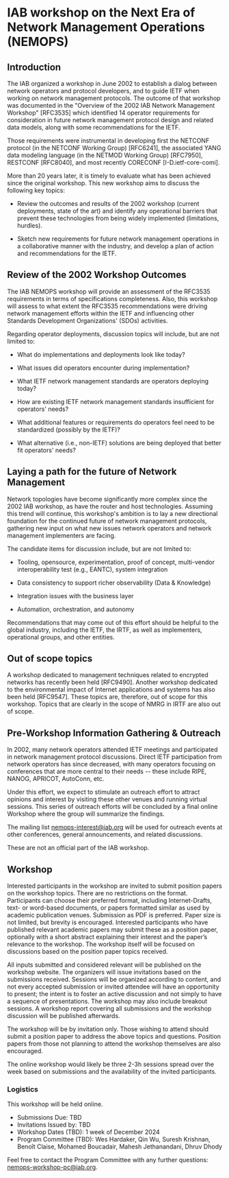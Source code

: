 # IAB workshop on the Next Era of Network Management Operations (NEMOPS)

## Introduction

The IAB organized a workshop in June 2002 to establish a dialog between network operators and protocol developers, and to guide IETF when working on network management protocols. The outcome of that workshop was documented in the "Overview of the 2002 IAB Network Management Workshop" [RFC3535] which identified 14 operator requirements for consideration in future network management protocol design and related data models, along with some recommendations for the IETF.

Those requirements were instrumental in developing first the NETCONF protocol (in the NETCONF Working Group) [RFC6241], the associated YANG data modeling language (in the NETMOD Working Group) [RFC7950], RESTCONF [RFC8040], and most recently CORECONF [I-D.ietf-core-comi].


More than 20 years later, it is timely to evaluate what has been achieved since the original workshop. This new workshop aims to discuss the following key topics:

- Review the outcomes and results of the 2002 workshop (current deployments, state of the art) and identify any operational barriers that prevent these technologies from being widely implemented (limitations, hurdles).

- Sketch new requirements for future network management operations in a collaborative manner with the industry, and develop a plan of action and recommendations for the IETF.

## Review of the 2002 Workshop Outcomes

The IAB NEMOPS workshop will provide an assessment of the RFC3535 requirements in terms of specifications completeness. Also, this workshop will assess to what extent the RFC3535 recommendations were driving network management efforts within the IETF and influencing other Standards Development Organizations' (SDOs) activities. 

Regarding operator deployments, discussion topics will include, but are not limited to:

- What do implementations and deployments look like today?

- What issues did operators encounter during implementation?

- What IETF network management standards are operators deploying today?

- How are existing IETF network management standards insufficient for operators' needs?

- What additional features or requirements do operators feel need to be standardized (possibly by the IETF)?

- What alternative (i.e., non-IETF) solutions are being deployed that better fit operators' needs?

## Laying a path for the future of Network Management

Network topologies have become significantly more complex since the 2002 IAB workshop, as have the router and host technologies. Assuming this trend will continue, this workshop's ambition is to lay a new directional foundation for the continued future of network management protocols, gathering new input on what new issues network operators and network management implementers are facing.

The candidate items for discussion include, but are not limited to:

- Tooling, opensource, experimentation, proof of concept, multi-vendor interoperability test (e.g., EANTC), system integration

- Data consistency to support richer observability (Data & Knowledge)

- Integration issues with the business layer

- Automation, orchestration, and autonomy 

Recommendations that may come out of this effort should be helpful to the global industry, including the IETF, the IRTF, as well as implementers, operational groups, and other entities.

## Out of scope topics

A workshop dedicated to management techniques related to encrypted networks has recently been held [RFC9490]. Another workshop dedicated to the environmental impact of Internet applications and systems has also been held [RFC9547]. These topics are, therefore, out of scope for this workshop. Topics that are clearly in the scope of NMRG in IRTF are also out of scope. 

## Pre-Workshop Information Gathering & Outreach

In 2002, many network operators attended IETF meetings and participated in network management protocol discussions. Direct IETF participation from network operators has since decreased, with many operators focusing on conferences that are more central to their needs -- these include RIPE, NANOG, APRICOT, AutoConn, etc.

Under this effort, we expect to stimulate an outreach effort to attract opinions and interest by visiting these other venues and running virtual sessions. This series of outreach efforts will be concluded by a final online Workshop where the group will summarize the findings. 

The mailing list nemops-interest@iab.org will be used for outreach events at other conferences, general announcements, and related discussions.

These are not an official part of the IAB workshop.

## Workshop

Interested participants in the workshop are invited to submit position papers on the workshop topics. There are no restrictions on the format. Participants can choose their preferred format, including Internet-Drafts, text- or word-based documents, or papers formatted similar as used by academic publication venues. Submission as PDF is preferred. Paper size is not limited, but brevity is encouraged. Interested participants who have published relevant academic papers may submit these as a position paper, optionally with a short abstract explaining their interest and the paper’s relevance to the workshop. The workshop itself will be focused on discussions based on the position paper topics received.

All inputs submitted and considered relevant will be published on the workshop website. The organizers will issue invitations based on the submissions received. Sessions will be organized according to content, and not every accepted submission or invited attendee will have an opportunity to present; the intent is to foster an active discussion and not simply to have a sequence of presentations. The workshop may also include breakout sessions. A workshop report covering all submissions and the workshop discussion will be published afterwards.

The workshop will be by invitation only. Those wishing to attend should submit a position paper to address the above topics and questions. Position papers from those not planning to attend the workshop themselves are also encouraged.

The online workshop would likely be three 2-3h sessions spread over the week based on submissions and the availability of the invited participants. 

### Logistics 
This workshop will be held online. 

- Submissions Due: TBD
- Invitations Issued by: TBD
- Workshop Dates (TBD): 1 week of December 2024
- Program Committee (TBD): Wes Hardaker, Qin Wu, Suresh Krishnan, Benoît Claise, Mohamed Boucadair, Mahesh Jethanandani, Dhruv Dhody 

Feel free to contact the Program Committee with any further questions: nemops-workshop-pc@iab.org.

